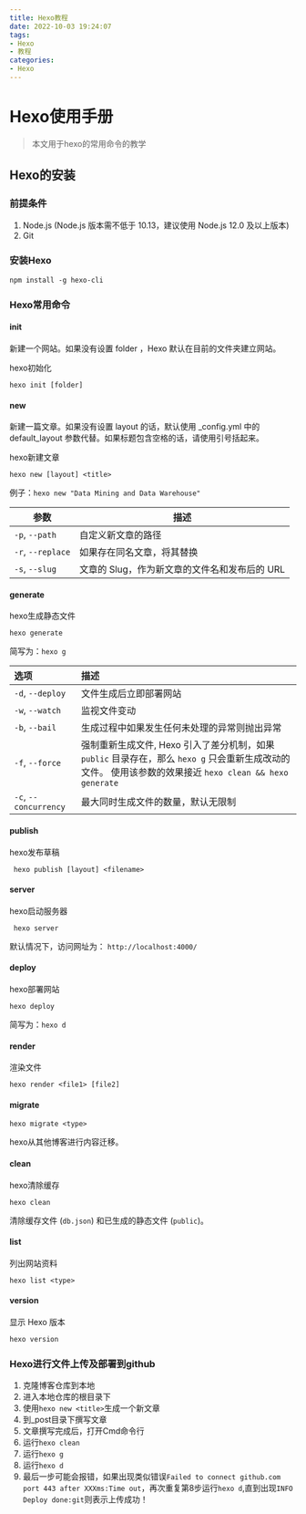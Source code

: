 ```yaml
---
title: Hexo教程
date: 2022-10-03 19:24:07
tags: 
- Hexo
- 教程
categories: 
- Hexo
---
```


# Hexo使用手册

> 本文用于hexo的常用命令的教学

## Hexo的安装

### 前提条件

1. Node.js (Node.js 版本需不低于 10.13，建议使用 Node.js 12.0 及以上版本)
2. Git 



### 安装Hexo

```shell
npm install -g hexo-cli
```

<!-- more -->

### Hexo常用命令

#### init

新建一个网站。如果没有设置 folder ，Hexo 默认在目前的文件夹建立网站。

hexo初始化

```shell
hexo init [folder]
```

#### new

新建一篇文章。如果没有设置 layout 的话，默认使用 _config.yml 中的 default_layout 参数代替。如果标题包含空格的话，请使用引号括起来。

hexo新建文章

```shell
hexo new [layout] <title>
```

例子：`hexo new "Data Mining and Data Warehouse"`

| 参数              | 描述                                          |
| ----------------- | --------------------------------------------- |
| `-p`, `--path`    | 自定义新文章的路径                            |
| `-r`, `--replace` | 如果存在同名文章，将其替换                    |
| `-s`, `--slug`    | 文章的 Slug，作为新文章的文件名和发布后的 URL |

#### generate

hexo生成静态文件

```shell
hexo generate
```

简写为：`hexo g`

| 选项                  | 描述                                                         |
| :-------------------- | :----------------------------------------------------------- |
| `-d`, `--deploy`      | 文件生成后立即部署网站                                       |
| `-w`, `--watch`       | 监视文件变动                                                 |
| `-b`, `--bail`        | 生成过程中如果发生任何未处理的异常则抛出异常                 |
| `-f`, `--force`       | 强制重新生成文件, Hexo 引入了差分机制，如果 `public` 目录存在，那么 `hexo g` 只会重新生成改动的文件。 使用该参数的效果接近 `hexo clean && hexo generate` |
| `-c`, `--concurrency` | 最大同时生成文件的数量，默认无限制                           |

#### publish

hexo发布草稿

```shell
 hexo publish [layout] <filename>
```

#### server

hexo启动服务器

```shell
 hexo server
```

默认情况下，访问网址为： `http://localhost:4000/`

#### deploy

hexo部署网站

```shell
hexo deploy
```

简写为：`hexo d`

#### render

渲染文件

```shell
hexo render <file1> [file2]
```

#### migrate

```
hexo migrate <type>
```

hexo从其他博客进行内容迁移。

#### clean

hexo清除缓存

```shell
hexo clean
```

清除缓存文件 (`db.json`) 和已生成的静态文件 (`public`)。

#### list

列出网站资料

```shell
hexo list <type>
```

#### version

显示 Hexo 版本

```shell
hexo version
```

### Hexo进行文件上传及部署到github

1. 克隆博客仓库到本地
2. 进入本地仓库的根目录下
3. 使用`hexo new <title>`生成一个新文章
4. 到_post目录下撰写文章
5. 文章撰写完成后，打开Cmd命令行
6. 运行`hexo clean`
7. 运行`hexo g`
8. 运行`hexo d`
9. 最后一步可能会报错，如果出现类似错误`Failed to connect github.com port 443 after XXXms:Time out`，再次重复第8步运行`hexo d`,直到出现`INFO Deploy done:git`则表示上传成功！ 
